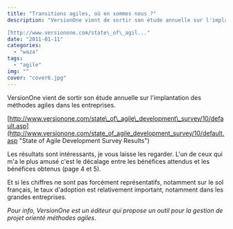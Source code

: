 ```yaml
---
title: "Transitions agiles, où en sommes nous ?"
description: "VersionOne vient de sortir son étude annuelle sur l'implantation des méthodes agiles dans les entreprises.

[http://www.versionone.com/state\_of\_agil..."
date: "2011-01-11"
categories: 
  - "waza"
tags: 
  - "agile"
img: ""
cover: "cover6.jpg"
---
```


VersionOne vient de sortir son étude annuelle sur l'implantation des méthodes agiles dans les entreprises.

[http://www.versionone.com/state\_of\_agile\_development\_survey/10/default.asp](http://www.versionone.com/state_of_agile_development_survey/10/default.asp "State of Agile Development Survey Results")

Les résultats sont intéressants, je vous laisse les regarder. L'un de ceux qui m'a le plus amusé c'est le décalage entre les bénéfices attendus et les bénéfices obtenus (page 4 et 5).

Et si les chiffres ne sont pas forcément représentatifs, notamment sur le sol français, le taux d'adoption est relativement important, notamment dans les grandes entreprises.

_Pour info, VersionOne est un éditeur qui propose un outil pour la gestion de projet orienté méthodes agiles_.
